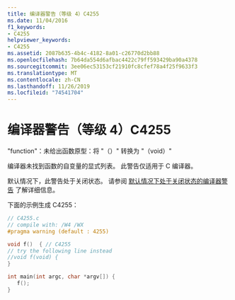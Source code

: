 ```yaml
---
title: 编译器警告（等级 4）C4255
ms.date: 11/04/2016
f1_keywords:
- C4255
helpviewer_keywords:
- C4255
ms.assetid: 2087b635-4b4c-4182-8a01-c26770d2bb88
ms.openlocfilehash: 7b64da554d6afbac4422c79ff593429ba90a4378
ms.sourcegitcommit: 3ee06ec53153cf21910fc8cfef78a4f25f9633f3
ms.translationtype: MT
ms.contentlocale: zh-CN
ms.lasthandoff: 11/26/2019
ms.locfileid: "74541704"
---
```

# <a name="compiler-warning-level-4-c4255"></a>编译器警告（等级 4）C4255

"function"：未给出函数原型：将 "（）" 转换为 "（void）"

编译器未找到函数的自变量的显式列表。 此警告仅适用于 C 编译器。

默认情况下，此警告处于关闭状态。 请参阅 [默认情况下处于关闭状态的编译器警告](../../preprocessor/compiler-warnings-that-are-off-by-default.md) 了解详细信息。

下面的示例生成 C4255：

```c
// C4255.c
// compile with: /W4 /WX
#pragma warning (default : 4255)

void f()  { // C4255
// try the following line instead
//void f(void) {
}

int main(int argc, char *argv[]) {
   f();
}
```